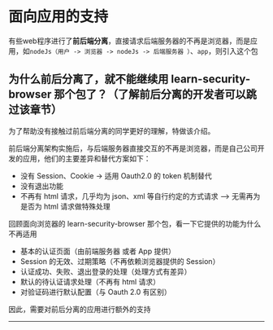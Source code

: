 # 面向应用的支持

有些web程序进行了**前后端分离**，直接请求后端服务器的不再是浏览器，而是应用，如`nodeJs（用户 -> 浏览器 -> nodeJs -> 后端服务器 ）`、`app`，则引入这个包

## 为什么前后分离了，就不能继续用 learn-security-browser 那个包了？（了解前后分离的开发者可以跳过该章节）

为了帮助没有接触过前后端分离的同学更好的理解，特做该介绍。

前后端分离架构实施后，与后端服务器直接交互的不再是浏览器，而是自己公司开发的应用，他们的主要差异和替代方案如下：

- 没有 Session、Cookie -> 适用 Oauth2.0 的 token 机制替代
- 没有退出功能
- 不再有 html 请求，几乎均为 json、xml 等自行约定的方式请求 --> 无需再为是否为 html 请求做特殊处理

 
回顾面向浏览器的 learn-security-browser 那个包，看一下它提供的功能为什么不再适用

- 基本的认证页面（由前端服务器 或者 App 提供）
- Session 的无效、过期策略（不再依赖浏览器提供的 Session）
- 认证成功、失败、退出登录的处理（处理方式有差异）
- 默认的待认证请求处理（不再有 html 请求）
- 对验证码进行默认配置（与 Oauth 2.0 有区别）

因此，需要对前后分离的应用进行额外的支持

---

